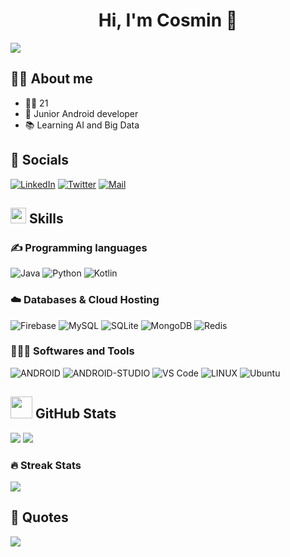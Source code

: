 <div align="center">
  <h1 align="center">Hi, I'm Cosmin 👋</h1>
</div>

<img src="https://github-production-user-asset-6210df.s3.amazonaws.com/91089499/258456905-d4ea7bee-43ed-4ed7-ab34-a07083b7baf1.png">


## 🙋‍♂️ About me
<ul>
  <li>👱‍♂️ 21</li>
  <li>📱 Junior Android developer</li>
  <li>📚 Learning AI and Big Data</li>
</ul>

## 🤝 Socials
[![LinkedIn](https://img.shields.io/badge/LinkedIn-%230077B5.svg?logo=linkedin&logoColor=white)](https://www.linkedin.com/in/cosmin-ionut-iordache-62641b26a/) 
[![Twitter](https://img.shields.io/badge/Twitter-%231DA1F2.svg?logo=Twitter&logoColor=white)](https://twitter.com/cosminiordachee)
[![Mail](https://img.shields.io/badge/-cosminionutiordache@gmail.com-gray?logo=gmail&style=flat-square)](mailto:cosminionutiordache@gmail.com)

## <img src="https://media2.giphy.com/media/QssGEmpkyEOhBCb7e1/giphy.gif?cid=ecf05e47a0n3gi1bfqntqmob8g9aid1oyj2wr3ds3mg700bl&rid=giphy.gif" width ="25"> Skills

### ✍ Programming languages
![Java](https://img.shields.io/badge/java-%23ED8B00.svg?style=for-the-badge&logo=java&logoColor=white) ![Python](https://img.shields.io/badge/python-3670A0?style=for-the-badge&logo=python&logoColor=ffdd54) ![Kotlin](https://img.shields.io/badge/kotlin-%230095D5.svg?style=for-the-badge&logo=kotlin&logoColor=white)

### ☁️ Databases & Cloud Hosting
![Firebase](https://img.shields.io/badge/firebase-%23039BE5.svg?style=for-the-badge&logo=firebase) ![MySQL](https://img.shields.io/badge/mysql-%2300f.svg?style=for-the-badge&logo=mysql&logoColor=white) ![SQLite](https://img.shields.io/badge/sqlite-%2307405e.svg?style=for-the-badge&logo=sqlite&logoColor=white) ![MongoDB](https://img.shields.io/badge/MongoDB-%234ea94b.svg?style=for-the-badge&logo=mongodb&logoColor=white) ![Redis](https://img.shields.io/badge/redis-%23DD0031.svg?style=for-the-badge&logo=redis&logoColor=white)

### 👨🏻‍💻 Softwares and Tools
![ANDROID](https://img.shields.io/badge/android-%2320232a.svg?style=for-the-badge&logo=android&logoColor=%a4c639)
![ANDROID-STUDIO](https://img.shields.io/badge/Android_Studio-%2320232a.svg?style=for-the-badge&logo=android-studio&logoColor=%a4c639) 
![VS Code](http://img.shields.io/badge/-VS%20Code-007ACC?style=for-the-badge&logo=visual-studio-code&logoColor=ffffff) 
![LINUX](https://img.shields.io/badge/Linux-FCC624?style=for-the-badge&logo=linux&logoColor=black)
![Ubuntu](https://img.shields.io/badge/Ubuntu-E95420?style=for-the-badge&logo=Ubuntu&logoColor=white)

## <img src="https://media.giphy.com/media/iY8CRBdQXODJSCERIr/giphy.gif" width="35"> GitHub Stats
![](https://github-readme-stats.vercel.app/api?username=CosminIordache&theme=prussian&hide_border=false&include_all_commits=false&count_private=false)
![](https://github-readme-stats.vercel.app/api/top-langs/?username=CosminIordache&theme=prussian&hide_border=false&include_all_commits=false&count_private=false&layout=compact)

### 🔥 Streak Stats
![](https://github-readme-streak-stats.herokuapp.com/?user=CosminIordache&theme=prussian&hide_border=false)

## 🧠 Quotes
![](https://quotes-github-readme.vercel.app/api?type=horizontal&theme=radical)







